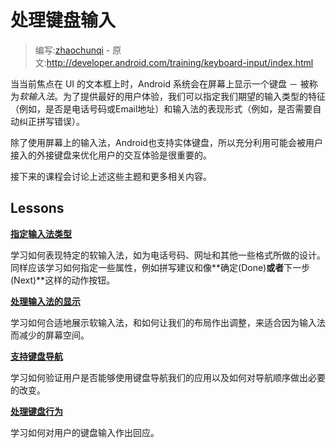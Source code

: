 # 处理键盘输入

> 编写:[zhaochunqi](https://github.com/zhaochunqi) - 原文:<http://developer.android.com/training/keyboard-input/index.html>

当当前焦点在 UI 的文本框上时，Android 系统会在屏幕上显示一个键盘 － 被称为*软输入法*。为了提供最好的用户体验，我们可以指定我们期望的输入类型的特征（例如，是否是电话号码或Email地址）和输入法的表现形式（例如，是否需要自动纠正拼写错误）。

除了使用屏幕上的输入法，Android也支持实体键盘，所以充分利用可能会被用户接入的外接键盘来优化用户的交互体验是很重要的。

接下来的课程会讨论上述这些主题和更多相关内容。

## Lessons

[**指定输入法类型**](type.html)

  学习如何表现特定的软输入法，如为电话号码、网址和其他一些格式所做的设计。同样应该学习如何指定一些属性，例如拼写建议和像**确定(Done)**或者**下一步(Next)**这样的动作按钮。


[**处理输入法的显示**](visibility.html)

  学习如何合适地展示软输入法，和如何让我们的布局作出调整，来适合因为输入法而减少的屏幕空间。


[**支持键盘导航**](navigation.html)

  学习如何验证用户是否能够使用键盘导航我们的应用以及如何对导航顺序做出必要的改变。


[**处理键盘行为**](commands.html)

  学习如何对用户的键盘输入作出回应。

